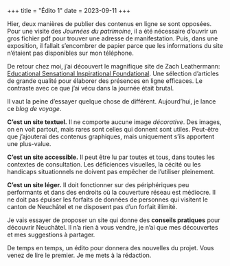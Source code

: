+++
title = "Édito 1"
date = 2023-09-11
+++

Hier, deux manières de publier des contenus en ligne se sont opposées. Pour une visite des *Journées du patrimoine*, il a été nécessaire d’ouvrir un gros fichier pdf pour trouver une adresse de manifestation. Puis, dans une exposition, il fallait s’encombrer de papier parce que les informations du site n’étaient pas disponibles sur mon téléphone.

De retour chez moi, j’ai découvert le magnifique site de Zach Leathermann: [Educational Sensational Inspirational Foundational](https://esif.dev/). Une sélection d’articles de grande qualité pour élaborer des présences en ligne efficaces. Le contraste avec ce que j’ai vécu dans la journée était brutal. 

Il vaut la peine d’essayer quelque chose de différent. Aujourd’hui, je lance ce *blog de voyage*. 

**C’est un site textuel.** Il ne comporte aucune image *décorative*. Des images, on en voit partout, mais rares sont celles qui donnent sont utiles. Peut-être que j’ajouterai des contenus graphiques, mais uniquement s’ils apportent une plus-value.

**C’est un site accessible.** Il peut être lu par toutes et tous, dans toutes les contextes de consultation. Les déficiences visuelles, la cécité ou les handicaps situationnels ne doivent pas empêcher de l’utiliser pleinement.

**C’est un site léger.** Il doit fonctionner sur des périphériques peu performants et dans des endroits où la couverture réseau est médiocre. Il ne doit pas épuiser les forfaits de données de personnes qui visitent le canton de Neuchâtel et ne disposent pas d’un forfait illimité.

Je vais essayer de proposer un site qui donne des **conseils pratiques** pour découvrir Neuchâtel. Il n’a rien à vous vendre, je n’ai que mes découvertes et mes suggestions à partager.

De temps en temps, un édito pour donnera des nouvelles du projet. Vous venez de lire le premier. Je me mets à la rédaction.